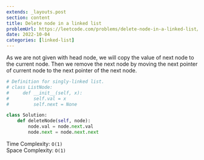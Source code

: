 ```yaml
---
extends: _layouts.post
section: content
title: Delete node in a linked list
problemUrl: https://leetcode.com/problems/delete-node-in-a-linked-list/
date: 2022-10-04
categories: [linked-list]
---
```


As we are not given with head node, we will copy the value of next node to the current node. Then we remove the next node by moving the next pointer of current node to the next pointer of the next node.

```python
# Definition for singly-linked list.
# class ListNode:
#     def __init__(self, x):
#         self.val = x
#         self.next = None

class Solution:
    def deleteNode(self, node):
        node.val = node.next.val
        node.next = node.next.next
```

Time Complexity: `O(1)` <br/>
Space Complexity: `O(1)`
